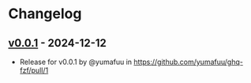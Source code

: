 # Changelog

## [v0.0.1](https://github.com/yumafuu/ghq-fzf/commits/v0.0.1) - 2024-12-12
- Release for v0.0.1 by @yumafuu in https://github.com/yumafuu/ghq-fzf/pull/1
